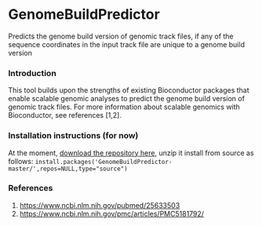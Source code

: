 # GenomeBuildPredictor
Predicts the genome build version of genomic track files, if any of the sequence coordinates in the input track file are unique to a genome build version

### Introduction

This tool builds upon the strengths of existing Bioconductor packages that enable scalable genomic analyses to predict the genome build version of genomic track files. For more information about scalable genomics with Bioconductor, see references [1,2].

### Installation instructions (for now)

At the moment, [download the repository here](https://github.com/KanduriC/GenomeBuildPredictor/archive/master.zip), unzip it install from source as follows: `install.packages('GenomeBuildPredictor-master/',repos=NULL,type="source")`

### References

1. https://www.ncbi.nlm.nih.gov/pubmed/25633503
2. https://www.ncbi.nlm.nih.gov/pmc/articles/PMC5181792/
